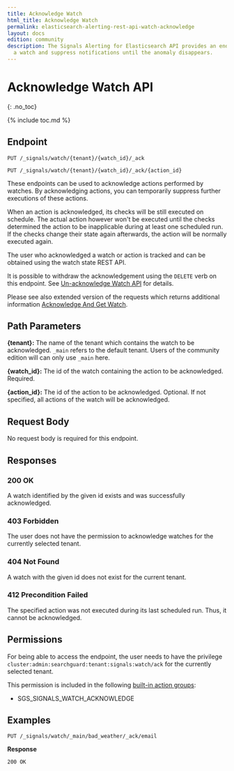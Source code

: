```yaml
---
title: Acknowledge Watch
html_title: Acknowledge Watch
permalink: elasticsearch-alerting-rest-api-watch-acknowledge
layout: docs
edition: community
description: The Signals Alerting for Elasticsearch API provides an endpoint for acknowledging
  a watch and suppress notifications until the anomaly disappears.
---
```

<!--- Copyright 2022 floragunn GmbH -->

# Acknowledge Watch API
{: .no_toc}

{% include toc.md %}



## Endpoint

```
PUT /_signals/watch/{tenant}/{watch_id}/_ack
```

```
PUT /_signals/watch/{tenant}/{watch_id}/_ack/{action_id}
```

These endpoints can be used to acknowledge actions performed by watches. By acknowledging actions, you can temporarily suppress further executions of these actions. 

When an action is acknowledged, its checks will be still executed on schedule. The actual action however won't be executed until the checks determined the action to be inapplicable during at least one scheduled run.  If the checks change their state again afterwards, the action will be normally executed again.

The user who acknowledged a watch or action is tracked and can be obtained using the watch state REST API.

It is possible to withdraw the acknowledgement using the `DELETE` verb on this endpoint. See [Un-acknowledge Watch API](rest_api_watch_unacknowledge.md) for details.

Please see also extended version of the requests which returns additional information [Acknowledge And Get Watch](rest_api_watch_acknowledge_and_get.md).

## Path Parameters

**{tenant}:** The name of the tenant which contains the watch to be acknowledged. `_main` refers to the default tenant. Users of the community edition will can only use `_main` here.

**{watch_id}:** The id of the watch containing the action to be acknowledged. Required.

**{action_id}:** The id of the action to be acknowledged. Optional. If not specified, all actions of the watch will be acknowledged.

## Request Body

No request body is required for this endpoint.

## Responses

### 200 OK

A watch identified by the given id exists and was successfully acknowledged.

### 403 Forbidden

The user does not have the permission to acknowledge watches for the currently selected tenant. 

### 404 Not Found

A watch with the given id does not exist for the current tenant.

### 412 Precondition Failed

The specified action was not executed during its last scheduled run. Thus, it cannot be acknowledged.

## Permissions

For being able to access the endpoint, the user needs to have the privilege `cluster:admin:searchguard:tenant:signals:watch/ack` for the currently selected tenant.

This permission is included in the following [built-in action groups](security_permissions.md):

* SGS\_SIGNALS\_WATCH\_ACKNOWLEDGE

## Examples


```
PUT /_signals/watch/_main/bad_weather/_ack/email
```

**Response**

```
200 OK
``` 

